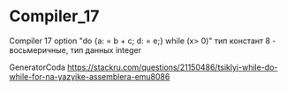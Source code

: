 # Compiler_17
Compiler 17 option "do {a: = b + c; d: = e;} while (x> 0)"  тип констант 8 - восьмеричные, тип данных  integer

GeneratorCoda https://stackru.com/questions/21150486/tsiklyi-while-do-while-for-na-yazyike-assemblera-emu8086
